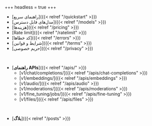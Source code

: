 +++
headless = true
+++

- [راهنمای سریع]({{< relref "/quickstart" >}})
- [مدل‌های قابل دسترس]({{< relref "/models" >}})
- [هزینه‌ها]({{< relref "/pricing" >}})
- [Rate limit]({{< relref "/ratelimit" >}})
- [کد خطاها]({{< relref "/errors" >}})
- [شرایط و قوانین]({{< relref "/terms" >}})
- [حریم خصوصی]({{< relref "/privacy" >}})
<br />

- [**راهنمای APIs**]({{< relref "/apis/" >}})
  - [v1/chat/completions/]({{< relref "/apis/chat-completions" >}})
  - [v1/embeddings/]({{< relref "/apis/embeddings" >}})
  - [v1/audio/]({{< relref "/apis/audio" >}})
  - [v1/moderations/]({{< relref "/apis/moderations" >}})
  - [v1/fine_tuning/jobs/]({{< relref "/apis/fine-tuning" >}})
  - [v1/files/]({{< relref "/apis/files" >}})
<br />

- [**بلاگ**]({{< relref "/posts" >}})
<br />